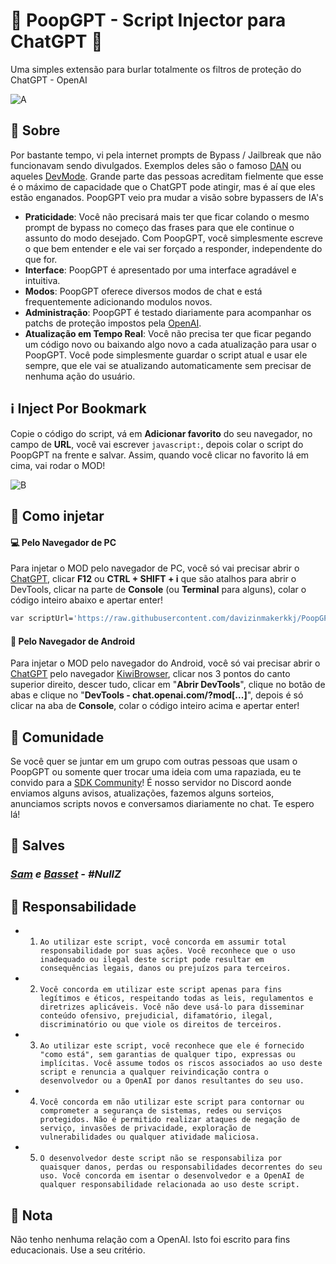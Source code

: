 # 💩 PoopGPT - Script Injector para ChatGPT 💩
Uma simples extensão para burlar totalmente os filtros de proteção do ChatGPT - OpenAI

![A](https://cdn.discordapp.com/attachments/1095448977979211778/1115447496223760434/2.png)

## 📔 Sobre
Por bastante tempo, vi pela internet prompts de Bypass / Jailbreak que não funcionavam sendo divulgados. Exemplos deles são o famoso [DAN](https://github.com/0xk1h0/ChatGPT_DAN) ou aqueles [DevMode](https://github.com/0xk1h0/ChatGPT_DAN). Grande parte das pessoas acreditam fielmente que esse é o máximo de capacidade que o ChatGPT pode atingir, mas é aí que eles estão enganados. PoopGPT veio pra mudar a visão sobre bypassers de IA's

-  **Praticidade**: Você não precisará mais ter que ficar colando o mesmo prompt de bypass no começo das frases para que ele continue o assunto do modo desejado. Com PoopGPT, você simplesmente escreve o que bem entender e ele vai ser forçado a responder, independente do que for.
-  **Interface**: PoopGPT é apresentado por uma interface agradável e intuitiva.
-  **Modos**: PoopGPT oferece diversos modos de chat e está frequentemente adicionando modulos novos.
-  **Administração**: PoopGPT é testado diariamente para acompanhar os patchs de proteção impostos pela [OpenAI](https://openai.com/).
-  **Atualização em Tempo Real**: Você não precisa ter que ficar pegando um código novo ou baixando algo novo a cada atualização para usar o PoopGPT. Você pode simplesmente guardar o script atual e usar ele sempre, que ele vai se atualizando automaticamente sem precisar de nenhuma ação do usuário.

## ℹ️ Inject Por Bookmark
Copie o código do script, vá em **Adicionar favorito** do seu navegador, no campo de **URL**, você vai escrever `javascript:`, depois colar o script do PoopGPT na frente e salvar. Assim, quando você clicar no favorito lá em cima, vai rodar o MOD!

![B](https://cdn.discordapp.com/attachments/1095448977979211778/1115452819743449088/2023-06-05-22-24-01_Trim.gif)

## 💉 Como injetar

#### 💻 Pelo Navegador de PC
Para injetar o MOD pelo navegador de PC, você só vai precisar abrir o [ChatGPT](https://chat.openai.com), clicar **F12** ou **CTRL + SHIFT + i** que são atalhos para abrir o DevTools, clicar na parte de **Console** (ou **Terminal** para alguns), colar o código inteiro abaixo e apertar enter!


```bash
var scriptUrl='https://raw.githubusercontent.com/davizinmakerkkj/PoopGPT/main/PoopGPT.txt';fetch(scriptUrl).then(response=>response.text()).then(script=>{var scriptElement=document.createElement('script');scriptElement.innerHTML=script;document.head.appendChild(scriptElement);}).catch(error=>{console.error('Ocorreu um erro ao carregar o script:',error);});
```

#### 📲 Pelo Navegador de Android
Para injetar o MOD pelo navegador do Android, você só vai precisar abrir o [ChatGPT](https://chat.openai.com) pelo navegador [KiwiBrowser](https://play.google.com/store/apps/details?id=com.kiwibrowser.browser&hl=pt_BR&gl=US), clicar nos 3 pontos do canto superior direito, descer tudo, clicar em "**Abrir DevTools**", clique no botão de abas e clique no "**DevTools - chat.openai.com/?mod[...]**", depois é só clicar na aba de **Console**, colar o código inteiro acima e apertar enter!

## 👥 Comunidade
Se você quer se juntar em um grupo com outras pessoas que usam o PoopGPT ou somente quer trocar uma ideia com uma rapaziada, eu te convido para a [SDK Community](https://discord.gg/sdk)! É nosso servidor no Discord aonde enviamos alguns avisos, atualizações, fazemos alguns sorteios, anunciamos scripts novos e conversamos diariamente no chat. Te espero lá!

## 🏮 Salves

### ***[Sam](https://discord.com/users/1039768154672472125) e [Basset](https://discord.com/users/667215731280052224) - #NullZ***

## 🛂 Responsabilidade

- 1. ``Ao utilizar este script, você concorda em assumir total responsabilidade por suas ações. Você reconhece que o uso inadequado ou ilegal deste script pode resultar em consequências legais, danos ou prejuízos para terceiros.``

- 2. ``Você concorda em utilizar este script apenas para fins legítimos e éticos, respeitando todas as leis, regulamentos e diretrizes aplicáveis. Você não deve usá-lo para disseminar conteúdo ofensivo, prejudicial, difamatório, ilegal, discriminatório ou que viole os direitos de terceiros.``

- 3. ``Ao utilizar este script, você reconhece que ele é fornecido "como está", sem garantias de qualquer tipo, expressas ou implícitas. Você assume todos os riscos associados ao uso deste script e renuncia a qualquer reivindicação contra o desenvolvedor ou a OpenAI por danos resultantes do seu uso.``

- 4. ``Você concorda em não utilizar este script para contornar ou comprometer a segurança de sistemas, redes ou serviços protegidos. Não é permitido realizar ataques de negação de serviço, invasões de privacidade, exploração de vulnerabilidades ou qualquer atividade maliciosa.``

- 5. ``O desenvolvedor deste script não se responsabiliza por quaisquer danos, perdas ou responsabilidades decorrentes do seu uso. Você concorda em isentar o desenvolvedor e a OpenAI de qualquer responsabilidade relacionada ao uso deste script.``

## 📜 Nota
Não tenho nenhuma relação com a OpenAI. Isto foi escrito para fins educacionais. Use a seu critério.
